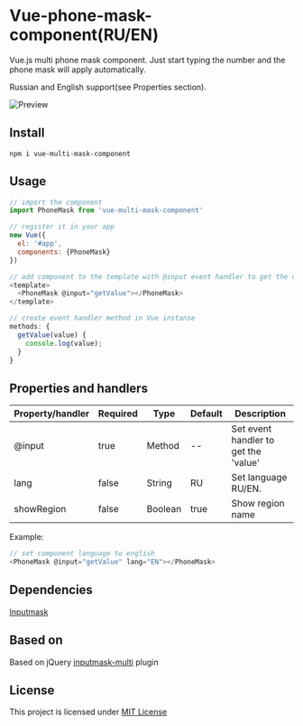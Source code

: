 # Vue-phone-mask-component(RU/EN)

Vue.js multi phone mask component. 
Just start typing the number and the phone mask will apply automatically.

Russian and English support(see Properties section).

![Preview](https://s2.gifyu.com/images/readme2d75a66a4103c3d6.gif)

## Install

```
npm i vue-multi-mask-component

```

## Usage

```javascript
// import the component
import PhoneMask from 'vue-multi-mask-component'

// register it in your app
new Vue({
  el: '#app',
  components: {PhoneMask}
})

// add component to the template with @input event handler to get the value
<template>
  <PhoneMask @input="getValue"></PhoneMask>
</template>

// create event handler method in Vue instanse
methods: {
  getValue(value) {
    console.log(value);
  }
}
```

## Properties and handlers

| Property/handler| Required | Type                    | Default | Description                                |
|-----------------|----------|-------------------------|---------|--------------------------------------------|
| @input          | true     | Method                  |   --    | Set event handler to get the 'value'       |
| lang            | false    | String                  |   RU    | Set language RU/EN.                        |
| showRegion      | false    | Boolean                 |   true  | Show region name                           |

Example:
```javascript
// set component language to english
<PhoneMask @input="getValue" lang="EN"></PhoneMask>
```

## Dependencies

[Inputmask](https://github.com/RobinHerbots/Inputmask)

## Based on

Based on jQuery [inputmask-multi](https://github.com/andr-04/inputmask-multi) plugin

## License

This project is licensed under [MIT License](http://en.wikipedia.org/wiki/MIT_License)